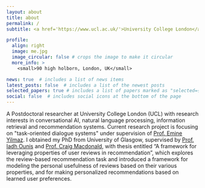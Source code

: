 ```yaml
---
layout: about
title: about
permalink: /
subtitle: <a href='https://www.ucl.ac.uk/'>University College London</a>. <a href='https://wi.cs.ucl.ac.uk/'>Web Intelligence Group</a>.

profile:
  align: right
  image: me.jpg
  image_circular: false # crops the image to make it circular
  more_info: >
    <small>90 high holborn, London, UK</small>

news: true  # includes a list of news items
latest_posts: false  # includes a list of the newest posts
selected_papers: true # includes a list of papers marked as "selected={true}"
social: false  # includes social icons at the bottom of the page
---
```


A Postdoctoral researcher at University College London (UCL) with research interests in conversational AI, natural language processing, information retrieval and recommendation systems. Current research project is focusing on "task-oriented dialogue systems" under supervision of [Prof. Emine Yilmaz](https://sites.google.com/site/emineyilmaz/home). I obtained my PhD from University of Glasgow, supervised by [Prof. Iadh Ounis](https://www.dcs.gla.ac.uk/~ounis/) and [Prof. Craig Macdonald](https://www.dcs.gla.ac.uk/~craigm/), with thesis entitled “A framework for leveraging properties of user reviews in recommendation”, which explores the review-based recommendation task and introduced a framework for modeling the personal usefulness of reviews based on their various properties, and for making personalized recommendations based on learned user preferences.